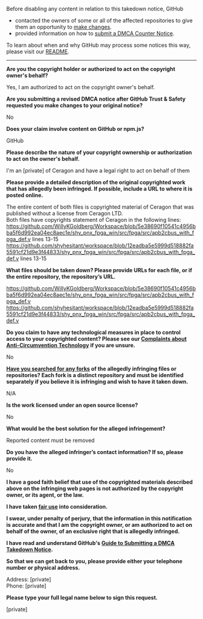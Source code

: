 Before disabling any content in relation to this takedown notice, GitHub
- contacted the owners of some or all of the affected repositories to give them an opportunity to [make changes](https://docs.github.com/en/github/site-policy/dmca-takedown-policy#a-how-does-this-actually-work).
- provided information on how to [submit a DMCA Counter Notice](https://docs.github.com/en/articles/guide-to-submitting-a-dmca-counter-notice).

To learn about when and why GitHub may process some notices this way, please visit our [README](https://github.com/github/dmca/blob/master/README.md#anatomy-of-a-takedown-notice).

---

**Are you the copyright holder or authorized to act on the copyright owner's behalf?**

Yes, I am authorized to act on the copyright owner's behalf.

**Are you submitting a revised DMCA notice after GitHub Trust & Safety requested you make changes to your original notice?**

No

**Does your claim involve content on GitHub or npm.js?**

GitHub

**Please describe the nature of your copyright ownership or authorization to act on the owner's behalf.**

I'm an [private] of Ceragon and have a legal right to act on behalf of them

**Please provide a detailed description of the original copyrighted work that has allegedly been infringed. If possible, include a URL to where it is posted online.**

The entire content of both files is copyrighted material of Ceragon that was published without a license from Ceragon LTD.  
Both files have copyrights statement of Ceragon in the following lines:  
https://github.com/WillyKGoldberg/Workspace/blob/5e38690f10541c4956bba5f6d992ea04ec8aec1e/shy_pnx_fpga_win/src/fpga/src/apb2cbus_with_fpga_def.v lines 13-15
https://github.com/shyhesitant/workspace/blob/12eadba5e5999d518882fa5591cf21d9e3f44833/shy_pnx_fpga_win/src/fpga/src/apb2cbus_with_fpga_def.v lines 13-15

**What files should be taken down? Please provide URLs for each file, or if the entire repository, the repository’s URL.**

https://github.com/WillyKGoldberg/Workspace/blob/5e38690f10541c4956bba5f6d992ea04ec8aec1e/shy_pnx_fpga_win/src/fpga/src/apb2cbus_with_fpga_def.v  
https://github.com/shyhesitant/workspace/blob/12eadba5e5999d518882fa5591cf21d9e3f44833/shy_pnx_fpga_win/src/fpga/src/apb2cbus_with_fpga_def.v

**Do you claim to have any technological measures in place to control access to your copyrighted content? Please see our <a href="https://docs.github.com/articles/guide-to-submitting-a-dmca-takedown-notice#complaints-about-anti-circumvention-technology">Complaints about Anti-Circumvention Technology</a> if you are unsure.**

No

**<a href="https://docs.github.com/articles/dmca-takedown-policy#b-what-about-forks-or-whats-a-fork">Have you searched for any forks</a> of the allegedly infringing files or repositories? Each fork is a distinct repository and must be identified separately if you believe it is infringing and wish to have it taken down.**

N/A

**Is the work licensed under an open source license?**

No

**What would be the best solution for the alleged infringement?**

Reported content must be removed

**Do you have the alleged infringer’s contact information? If so, please provide it.**

No

**I have a good faith belief that use of the copyrighted materials described above on the infringing web pages is not authorized by the copyright owner, or its agent, or the law.**

**I have taken <a href="https://www.lumendatabase.org/topics/22">fair use</a> into consideration.**

**I swear, under penalty of perjury, that the information in this notification is accurate and that I am the copyright owner, or am authorized to act on behalf of the owner, of an exclusive right that is allegedly infringed.**

**I have read and understand GitHub's <a href="https://docs.github.com/articles/guide-to-submitting-a-dmca-takedown-notice/">Guide to Submitting a DMCA Takedown Notice</a>.**

**So that we can get back to you, please provide either your telephone number or physical address.**

Address: [private]  
Phone: [private]

**Please type your full legal name below to sign this request.**

[private]
